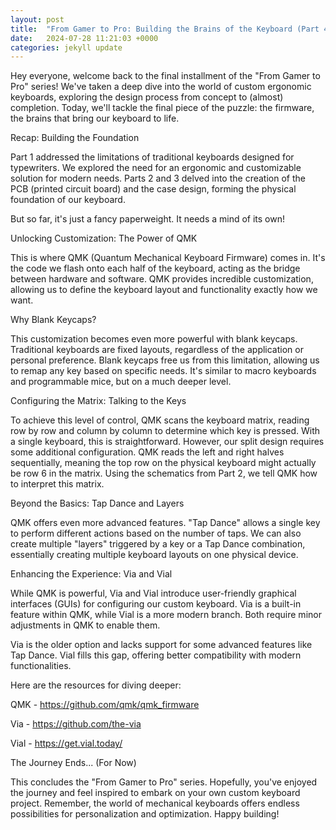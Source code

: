 ```yaml
---
layout: post
title:  "From Gamer to Pro: Building the Brains of the Keyboard (Part 4)"
date:   2024-07-28 11:21:03 +0000
categories: jekyll update
---
```

Hey everyone, welcome back to the final installment of the "From Gamer to Pro" series! We've taken a deep dive into the world of custom ergonomic keyboards, exploring the design process from concept to (almost) completion. Today, we'll tackle the final piece of the puzzle: the firmware, the brains that bring our keyboard to life.

Recap: Building the Foundation

Part 1 addressed the limitations of traditional keyboards designed for typewriters. We explored the need for an ergonomic and customizable solution for modern needs. Parts 2 and 3 delved into the creation of the PCB (printed circuit board) and the case design, forming the physical foundation of our keyboard.

But so far, it's just a fancy paperweight. It needs a mind of its own!

Unlocking Customization: The Power of QMK

This is where QMK (Quantum Mechanical Keyboard Firmware) comes in. It's the code we flash onto each half of the keyboard, acting as the bridge between hardware and software. QMK provides incredible customization, allowing us to define the keyboard layout and functionality exactly how we want.

Why Blank Keycaps?

This customization becomes even more powerful with blank keycaps. Traditional keyboards are fixed layouts, regardless of the application or personal preference. Blank keycaps free us from this limitation, allowing us to remap any key based on specific needs. It's similar to macro keyboards and programmable mice, but on a much deeper level.

Configuring the Matrix: Talking to the Keys

To achieve this level of control, QMK scans the keyboard matrix, reading row by row and column by column to determine which key is pressed. With a single keyboard, this is straightforward. However, our split design requires some additional configuration. QMK reads the left and right halves sequentially, meaning the top row on the physical keyboard might actually be row 6 in the matrix. Using the schematics from Part 2, we tell QMK how to interpret this matrix.

Beyond the Basics: Tap Dance and Layers

QMK offers even more advanced features. "Tap Dance" allows a single key to perform different actions based on the number of taps. We can also create multiple "layers" triggered by a key or a Tap Dance combination, essentially creating multiple keyboard layouts on one physical device.

Enhancing the Experience: Via and Vial

While QMK is powerful, Via and Vial introduce user-friendly graphical interfaces (GUIs) for configuring our custom keyboard. Via is a built-in feature within QMK, while Vial is a more modern branch. Both require minor adjustments in QMK to enable them.

Via is the older option and lacks support for some advanced features like Tap Dance. Vial fills this gap, offering better compatibility with modern functionalities.

Here are the resources for diving deeper:

QMK - https://github.com/qmk/qmk_firmware

Via - https://github.com/the-via

Vial - https://get.vial.today/

The Journey Ends... (For Now)

This concludes the "From Gamer to Pro" series. Hopefully, you've enjoyed the journey and feel inspired to embark on your own custom keyboard project. Remember, the world of mechanical keyboards offers endless possibilities for personalization and optimization. Happy building!